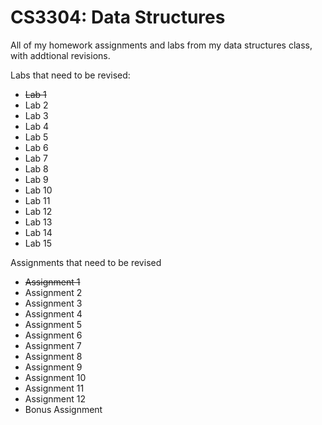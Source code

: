 # CS3304: Data Structures
All of my homework assignments and labs from my data structures class, with addtional revisions.

Labs that need to be revised:
- ~~Lab 1~~
- Lab 2
- Lab 3
- Lab 4
- Lab 5
- Lab 6
- Lab 7
- Lab 8
- Lab 9
- Lab 10
- Lab 11
- Lab 12
- Lab 13
- Lab 14
- Lab 15

Assignments that need to be revised
- ~~Assignment 1~~
- Assignment 2
- Assignment 3
- Assignment 4
- Assignment 5
- Assignment 6
- Assignment 7
- Assignment 8
- Assignment 9
- Assignment 10
- Assignment 11
- Assignment 12
- Bonus Assignment
